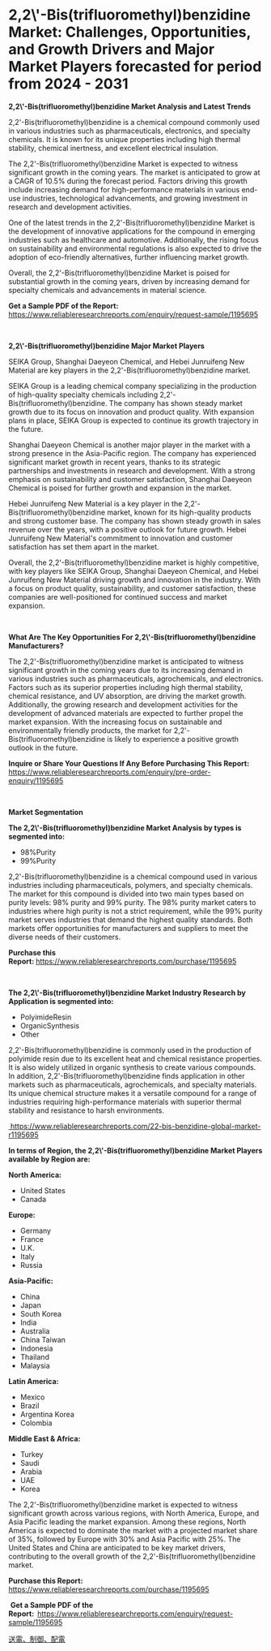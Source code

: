<p><h1>2,2\'-Bis(trifluoromethyl)benzidine Market: Challenges, Opportunities, and Growth Drivers and Major Market Players forecasted for period from 2024 - 2031</h1></p><p><strong>2,2\'-Bis(trifluoromethyl)benzidine Market Analysis and Latest Trends</strong></p>
<p><p>2,2'-Bis(trifluoromethyl)benzidine is a chemical compound commonly used in various industries such as pharmaceuticals, electronics, and specialty chemicals. It is known for its unique properties including high thermal stability, chemical inertness, and excellent electrical insulation.</p><p>The 2,2'-Bis(trifluoromethyl)benzidine Market is expected to witness significant growth in the coming years. The market is anticipated to grow at a CAGR of 10.5% during the forecast period. Factors driving this growth include increasing demand for high-performance materials in various end-use industries, technological advancements, and growing investment in research and development activities.</p><p>One of the latest trends in the 2,2'-Bis(trifluoromethyl)benzidine Market is the development of innovative applications for the compound in emerging industries such as healthcare and automotive. Additionally, the rising focus on sustainability and environmental regulations is also expected to drive the adoption of eco-friendly alternatives, further influencing market growth.</p><p>Overall, the 2,2'-Bis(trifluoromethyl)benzidine Market is poised for substantial growth in the coming years, driven by increasing demand for specialty chemicals and advancements in material science.</p></p>
<p><strong>Get a Sample PDF of the Report:&nbsp;</strong> <a href="https://www.reliableresearchreports.com/enquiry/request-sample/1195695">https://www.reliableresearchreports.com/enquiry/request-sample/1195695</a></p>
<p>&nbsp;</p>
<p><strong>2,2\'-Bis(trifluoromethyl)benzidine Major Market Players</strong></p>
<p><p>SEIKA Group, Shanghai Daeyeon Chemical, and Hebei Junruifeng New Material are key players in the 2,2'-Bis(trifluoromethyl)benzidine market. </p><p>SEIKA Group is a leading chemical company specializing in the production of high-quality specialty chemicals including 2,2'-Bis(trifluoromethyl)benzidine. The company has shown steady market growth due to its focus on innovation and product quality. With expansion plans in place, SEIKA Group is expected to continue its growth trajectory in the future.</p><p>Shanghai Daeyeon Chemical is another major player in the market with a strong presence in the Asia-Pacific region. The company has experienced significant market growth in recent years, thanks to its strategic partnerships and investments in research and development. With a strong emphasis on sustainability and customer satisfaction, Shanghai Daeyeon Chemical is poised for further growth and expansion in the market.</p><p>Hebei Junruifeng New Material is a key player in the 2,2'-Bis(trifluoromethyl)benzidine market, known for its high-quality products and strong customer base. The company has shown steady growth in sales revenue over the years, with a positive outlook for future growth. Hebei Junruifeng New Material's commitment to innovation and customer satisfaction has set them apart in the market.</p><p>Overall, the 2,2'-Bis(trifluoromethyl)benzidine market is highly competitive, with key players like SEIKA Group, Shanghai Daeyeon Chemical, and Hebei Junruifeng New Material driving growth and innovation in the industry. With a focus on product quality, sustainability, and customer satisfaction, these companies are well-positioned for continued success and market expansion.</p></p>
<p>&nbsp;</p>
<p><strong>What Are The Key Opportunities For 2,2\'-Bis(trifluoromethyl)benzidine Manufacturers?</strong></p>
<p><p>The 2,2'-Bis(trifluoromethyl)benzidine market is anticipated to witness significant growth in the coming years due to its increasing demand in various industries such as pharmaceuticals, agrochemicals, and electronics. Factors such as its superior properties including high thermal stability, chemical resistance, and UV absorption, are driving the market growth. Additionally, the growing research and development activities for the development of advanced materials are expected to further propel the market expansion. With the increasing focus on sustainable and environmentally friendly products, the market for 2,2'-Bis(trifluoromethyl)benzidine is likely to experience a positive growth outlook in the future.</p></p>
<p><strong>Inquire or Share Your Questions If Any Before Purchasing This Report:</strong> <a href="https://www.reliableresearchreports.com/enquiry/pre-order-enquiry/1195695">https://www.reliableresearchreports.com/enquiry/pre-order-enquiry/1195695</a></p>
<p>&nbsp;</p>
<p><strong>Market Segmentation</strong></p>
<p><strong>The 2,2\'-Bis(trifluoromethyl)benzidine Market Analysis by types is segmented into:</strong></p>
<p><ul><li>98%Purity</li><li>99%Purity</li></ul></p>
<p><p>2,2'-Bis(trifluoromethyl)benzidine is a chemical compound used in various industries including pharmaceuticals, polymers, and specialty chemicals. The market for this compound is divided into two main types based on purity levels: 98% purity and 99% purity. The 98% purity market caters to industries where high purity is not a strict requirement, while the 99% purity market serves industries that demand the highest quality standards. Both markets offer opportunities for manufacturers and suppliers to meet the diverse needs of their customers.</p></p>
<p><strong>Purchase this Report:&nbsp;</strong><a href="https://www.reliableresearchreports.com/purchase/1195695">https://www.reliableresearchreports.com/purchase/1195695</a></p>
<p>&nbsp;</p>
<p><strong>The 2,2\'-Bis(trifluoromethyl)benzidine Market Industry Research by Application is segmented into:</strong></p>
<p><ul><li>PolyimideResin</li><li>OrganicSynthesis</li><li>Other</li></ul></p>
<p><p>2,2'-Bis(trifluoromethyl)benzidine is commonly used in the production of polyimide resin due to its excellent heat and chemical resistance properties. It is also widely utilized in organic synthesis to create various compounds. In addition, 2,2'-Bis(trifluoromethyl)benzidine finds application in other markets such as pharmaceuticals, agrochemicals, and specialty materials. Its unique chemical structure makes it a versatile compound for a range of industries requiring high-performance materials with superior thermal stability and resistance to harsh environments.</p></p>
<p><a href="https://www.reliableresearchreports.com/22-bis-benzidine-global-market-r1195695">&nbsp;https://www.reliableresearchreports.com/22-bis-benzidine-global-market-r1195695</a></p>
<p><strong>In terms of Region, the 2,2\'-Bis(trifluoromethyl)benzidine Market Players available by Region are:</strong></p>
<p>
    <p> <strong> North America: </strong>
        <ul>
            <li>United States</li>
            <li>Canada</li>
        </ul>
        </p> 
    <p> <strong> Europe: </strong>
        <ul>
            <li>Germany</li>
            <li>France</li>
            <li>U.K.</li>
            <li>Italy</li>
            <li>Russia</li>
        </ul>
        </p> 
    <p> <strong> Asia-Pacific: </strong>
        <ul>
            <li>China</li>
            <li>Japan</li>
            <li>South Korea</li>
            <li>India</li>
            <li>Australia</li>
            <li>China Taiwan</li>
            <li>Indonesia</li>
            <li>Thailand</li>
            <li>Malaysia</li>
        </ul>
        </p> 
    <p> <strong> Latin America: </strong>
        <ul>
            <li>Mexico</li>
            <li>Brazil</li>
            <li>Argentina Korea</li>
            <li>Colombia</li>
        </ul>
        </p> 
    <p> <strong> Middle East & Africa: </strong>
        <ul>
            <li>Turkey</li>
            <li>Saudi</li>
            <li>Arabia</li>
            <li>UAE</li>
            <li>Korea</li>
        </ul>
    </p>
    </p>
<p><p>The 2,2'-Bis(trifluoromethyl)benzidine market is expected to witness significant growth across various regions, with North America, Europe, and Asia Pacific leading the market expansion. Among these regions, North America is expected to dominate the market with a projected market share of 35%, followed by Europe with 30% and Asia Pacific with 25%. The United States and China are anticipated to be key market drivers, contributing to the overall growth of the 2,2'-Bis(trifluoromethyl)benzidine market.</p></p>
<p><strong>Purchase this Report: </strong><a href="https://www.reliableresearchreports.com/purchase/1195695">https://www.reliableresearchreports.com/purchase/1195695</a></p>
<p>&nbsp;<strong>Get a Sample PDF of the Report:&nbsp;&nbsp;</strong><a href="https://www.reliableresearchreports.com/enquiry/request-sample/1195695">https://www.reliableresearchreports.com/enquiry/request-sample/1195695</a></p>
<p><strong></strong></p>
<p><p><a href="https://github.com/dandier2003/Market-Research-Report-List-1/blob/main/654449091569.md">送電、制御、配電</a></p></p>
